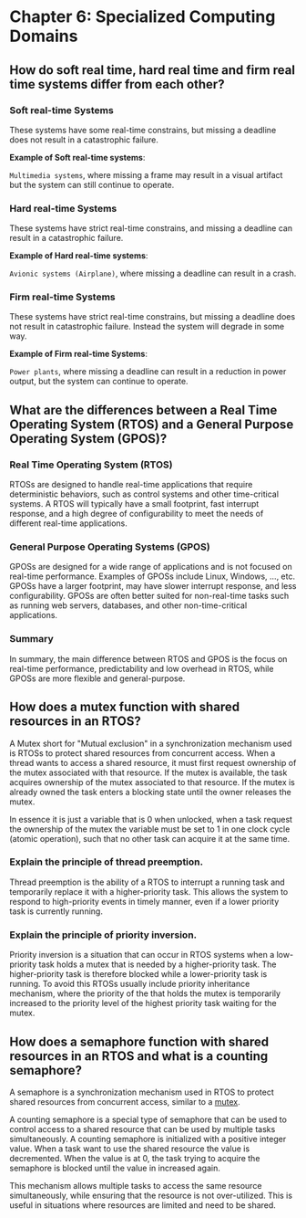 # Chapter 6: Specialized Computing Domains

## How do soft real time, hard real time and firm real time systems differ from each other?

### Soft real-time Systems

These systems have some real-time constrains, but missing a deadline does not result in a catastrophic failure. 

**Example of Soft real-time systems**:

`Multimedia systems`, where missing a frame may result in a visual artifact but the system can still continue to operate.

### Hard real-time Systems

These systems have strict real-time constrains, and missing a deadline can result in a catastrophic failure.

**Example of Hard real-time systems**:

`Avionic systems (Airplane)`, where missing a deadline can result in a crash.

### Firm real-time Systems

These systems have strict real-time constrains, but missing a deadline does not result in catastrophic failure. Instead the system will degrade in some way.

**Example of Firm real-time Systems**:

`Power plants`, where missing a deadline can result in a reduction in power output, but the system can continue to operate.



## What are the differences between a Real Time Operating System (RTOS) and a General Purpose Operating System (GPOS)?

### Real Time Operating System (RTOS)

RTOSs are designed to handle real-time applications that require deterministic behaviors, such as control systems and other time-critical systems. A RTOS will typically have a small footprint, fast interrupt response, and a high degree of configurability to meet the needs of different real-time applications.

### General Purpose Operating Systems (GPOS)

GPOSs are designed for a wide range of applications and is not focused on real-time performance. Examples of GPOSs include Linux, Windows, ..., etc. GPOSs have a larger footprint, may have slower interrupt response, and less configurability. GPOSs are often better suited for non-real-time tasks such as running web servers, databases, and other non-time-critical applications.

### Summary

In summary, the main difference between RTOS and GPOS is the focus on real-time performance, predictability and low overhead in RTOS, while GPOSs are more flexible and general-purpose.



## How does a mutex function with shared resources in an RTOS?

A Mutex short for "Mutual exclusion" in a synchronization mechanism used is RTOSs to protect shared resources from concurrent access. When a thread wants to access a shared resource, it must first request ownership of the mutex associated with that resource. If the mutex is available, the task acquires ownership of the mutex associated to that resource. If the mutex is already owned the task enters a blocking state until the owner releases the mutex. 

In essence it is just a variable that is 0 when unlocked, when a task request the ownership of the mutex the variable must be set to 1 in one clock cycle (atomic operation), such that no other task can acquire it at the same time.

### Explain the principle of thread preemption.

Thread preemption is the ability of a RTOS to interrupt a running task and temporarily replace it with a higher-priority task. This allows the system to respond to high-priority events in timely manner, even if a lower priority task is currently running. 

### Explain the principle of priority inversion.

Priority inversion is a situation that can occur in RTOS systems when a low-priority task holds a mutex that is needed by a higher-priority task. The higher-priority task is therefore blocked while a lower-priority task is running. To avoid this RTOSs usually include priority inheritance mechanism, where the priority of the that holds the mutex is temporarily increased to the priority level of the highest priority task waiting for the mutex.



## How does a semaphore function with shared resources in an RTOS and what is a counting semaphore?

A semaphore is a synchronization mechanism used in RTOS to protect shared resources from concurrent access, similar to a [mutex](#how-does-a-mutex-function-with-shared-resources-in-an-rtos).

A counting semaphore is a special type of semaphore that can be used to control access to a shared resource that can be used by multiple tasks simultaneously. A counting semaphore is initialized with a positive integer value. When a task want to use the shared resource the value is decremented. When the value is at 0, the task trying to acquire the semaphore is blocked until the value in increased again.

This mechanism allows multiple tasks to access the same resource simultaneously, while ensuring that the resource is not over-utilized. This is useful in situations where resources are limited and need to be shared.


